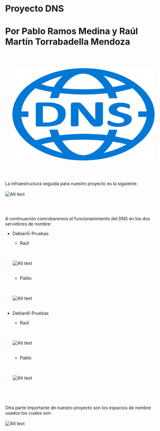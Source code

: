 # Proyecto DNS
# Por Pablo Ramos Medina y Raúl Martín Torrabadella Mendoza

<br> <br>

<p align="center">
  <img width="460" height="300" src="Imágenes/DNS.png">
</p>


<br> <br>

La infraestructura seguida para nuestro proyecto es la siguiente:
<br> <br>
![Alt text](Imágenes/infraestructuraDNS.png)

<br> <br>

A continuación comrobaremos el funcionammiento del DNS en los dos servidores de nombre:  
* Debian5-Pruebas
  - Raúl
  
  <br> <br>
  ![Alt text](Imágenes/StatusDNS-Debian5TMRM.png)
  <br> <br>
  
  - Pablo
  
  <br> <br>
  ![Alt text](Imágenes/StatusDNS-Debian5RMP.png)
  <br> <br>
  
* Debian6-Pruebas
  - Raúl
    
  <br> <br>
  ![Alt text](Imágenes/StatusDNS-Debian6TMRM.png)
  <br> <br>
  
  - Pablo
    
  <br> <br>
  ![Alt text](Imágenes/StatusDNS-Debian6RMP.png)
  <br> <br>
  
<br> <br>

Otra parte importante de nuestro proyecto son los espacios de nombre usados los cuales son:
<br> <br>
![Alt text](Imágenes/EspaciodeNombre-ProyectoDNS_RMP-TMRM.png)
